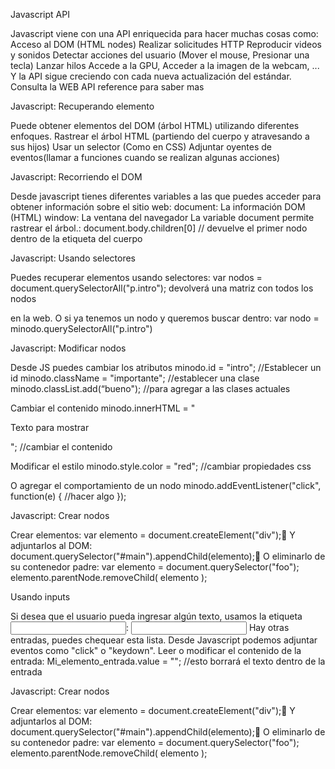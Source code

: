 Javascript API

Javascript viene con una API enriquecida para hacer muchas cosas como:
Acceso al DOM (HTML nodes)
Realizar solicitudes HTTP
Reproducir videos y sonidos
Detectar acciones del usuario (Mover el mouse, Presionar una tecla)
Lanzar hilos
Accede a la GPU, Acceder a la imagen de la webcam, ...
Y la API sigue creciendo con cada nueva actualización del estándar.
Consulta la WEB API reference para saber mas

Javascript: Recuperando elemento

Puede obtener elementos del DOM (árbol HTML) utilizando diferentes enfoques.
Rastrear el árbol HTML (partiendo del cuerpo y atravesando a sus hijos)
Usar un selector (Como en CSS)
Adjuntar oyentes de eventos(llamar a funciones cuando se realizan algunas acciones)

Javascript: Recorriendo el DOM

Desde javascript tienes diferentes variables a las que puedes acceder para obtener información sobre el sitio web:
document: La información DOM (HTML)
window: La ventana del navegador
La variable document permite rastrear el árbol.:
document.body.children[0] // devuelve el primer nodo dentro de la etiqueta del cuerpo

Javascript: Usando selectores

Puedes recuperar elementos usando selectores:
var nodos = document.querySelectorAll("p.intro");
devolverá una matriz con todos los nodos <p class="intro"> en la web.
O si ya tenemos un nodo y queremos buscar dentro:
var nodo = minodo.querySelectorAll("p.intro")

Javascript: Modificar nodos

Desde JS puedes cambiar los atributos
minodo.id = "intro"; //Establecer un id
minodo.className = "importante"; //establecer una clase
minodo.classList.add(“bueno"); //para agregar a las clases actuales

Cambiar el contenido
minodo.innerHTML = "<p>Texto para mostrar</p>"; //cambiar el contenido

Modificar el estilo
minodo.style.color = "red"; //cambiar propiedades css

O agregar el comportamiento de un nodo
minodo.addEventListener("click", function(e) {
	//hacer algo
});

Javascript: Crear nodos

Crear elementos:
var elemento = document.createElement("div");
Y adjuntarlos al DOM:
document.querySelector("#main").appendChild(elemento);
O eliminarlo de su contenedor padre:
var elemento = document.querySelector("foo");
elemento.parentNode.removeChild( elemento );

Usando inputs

Si desea que el usuario pueda ingresar algún texto, usamos la etiqueta <input>:
<input type="text"/>
Hay otras entradas, puedes chequear esta lista.
Desde Javascript podemos adjuntar eventos como "click" o "keydown".
Leer o modificar el contenido de la entrada:
Mi_elemento_entrada.value = ""; //esto borrará el texto dentro de la entrada

Javascript: Crear nodos

Crear elementos:
var elemento = document.createElement("div");
Y adjuntarlos al DOM:
document.querySelector("#main").appendChild(elemento);
O eliminarlo de su contenedor padre:
var elemento = document.querySelector("foo");
elemento.parentNode.removeChild( elemento );
